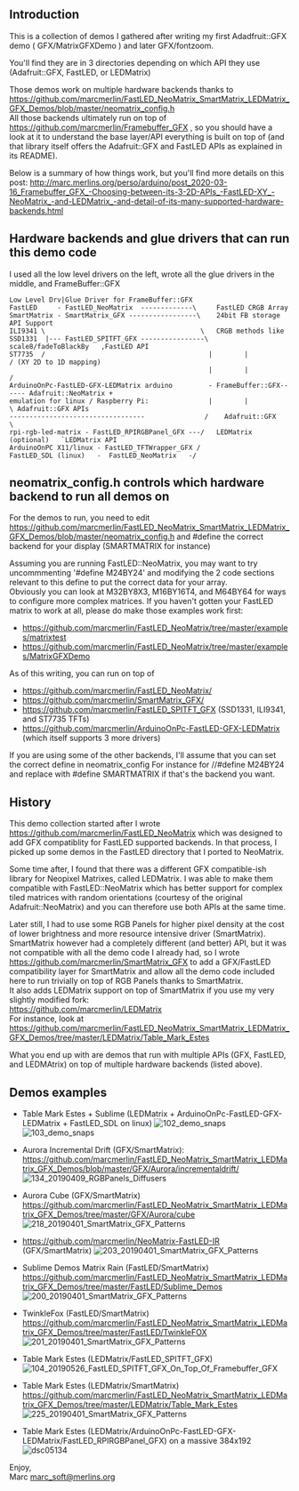 Introduction
------------
This is a collection of demos I gathered after writing my first Adadfruit::GFX demo ( GFX/MatrixGFXDemo ) and later GFX/fontzoom.

You'll find they are in 3 directories depending on which API they use (Adafruit::GFX, FastLED, or LEDMatrix)

Those demos work on multiple hardware backends thanks to 
https://github.com/marcmerlin/FastLED_NeoMatrix_SmartMatrix_LEDMatrix_GFX_Demos/blob/master/neomatrix_config.h  
All those backends ultimately run on top of https://github.com/marcmerlin/Framebuffer_GFX , so you should have
a look at it to understand the base layer/API everything is built on top of (and that library itself offers
the Adafruit::GFX and FastLED APIs as explained in its README).

Below is a summary of how things work, but you'll find more details on this post: http://marc.merlins.org/perso/arduino/post_2020-03-16_Framebuffer_GFX_-Choosing-between-its-3-2D-APIs_-FastLED-XY_-NeoMatrix_-and-LEDMatrix_-and-detail-of-its-many-supported-hardware-backends.html


Hardware backends and glue drivers that can run this demo code
--------------------------------------------------------------
I used all the low level drivers on the left, wrote all the glue drivers in the middle, and FrameBuffer::GFX
```
Low Level Drv|Glue Driver for FrameBuffer::GFX
FastLED     - FastLED_NeoMatrix  -------------\     FastLED CRGB Array 
SmartMatrix - SmartMatrix_GFX -----------------\    24bit FB storage        API Support
ILI9341 \                                       \   CRGB methods like
SSD1331  |--- FastLED_SPITFT_GFX ----------------\  scale8/fadeToBlackBy   ,FastLED API
ST7735  /                                         |        |              / (XY 2D to 1D mapping)
                                                  |        |             /
ArduinoOnPc-FastLED-GFX-LEDMatrix arduino         - FrameBuffer::GFX------ Adafruit::NeoMatrix +
emulation for linux / Raspberry Pi:               |        |             \ Adafruit::GFX APIs
----------------------------------               /    Adafruit::GFX       \ 
rpi-rgb-led-matrix - FastLED_RPIRGBPanel_GFX ---/   LEDMatrix (optional)   `LEDMatrix API
ArduinoOnPC X11/linux - FastLED_TFTWrapper_GFX /
FastLED_SDL (linux)   -  FastLED_NeoMatrix   -/                        
```

neomatrix_config.h controls which hardware backend to run all demos on
-----------------------------------------------------------------------
For the demos to run, you need to edit 
https://github.com/marcmerlin/FastLED_NeoMatrix_SmartMatrix_LEDMatrix_GFX_Demos/blob/master/neomatrix_config.h
and #define the correct backend for your display (SMARTMATRIX for instance)

Assuming you are running FastLED::NeoMatrix, you may want to try uncommmenting '#define M24BY24'
and modifying the 2 code sections relevant to this define to put the correct data for your array.  
Obviously you can look at M32BY8X3, M16BY16T4, and M64BY64 for ways to configure more complex matrices.
If you haven't gotten your FastLED matrix to work at all, please do make those examples work first:
- https://github.com/marcmerlin/FastLED_NeoMatrix/tree/master/examples/matrixtest
- https://github.com/marcmerlin/FastLED_NeoMatrix/tree/master/examples/MatrixGFXDemo

As of this writing, you can run on top of
- https://github.com/marcmerlin/FastLED_NeoMatrix/
- https://github.com/marcmerlin/SmartMatrix_GFX/
- https://github.com/marcmerlin/FastLED_SPITFT_GFX (SSD1331, ILI9341, and ST7735 TFTs)
- https://github.com/marcmerlin/ArduinoOnPc-FastLED-GFX-LEDMatrix (which itself supports 3 more drivers)

If you are using some of the other backends, I'll assume that you can set the correct define in neomatrix_config
For instance for //#define M24BY24 and replace with #define SMARTMATRIX if that's the backend you want.

History
-------
This demo collection started after I wrote https://github.com/marcmerlin/FastLED_NeoMatrix which 
was designed to add GFX compatiblity for FastLED supported backends.
In that process, I picked up some demos in the FastLED directory that I 
ported to NeoMatrix.

Some time after, I found that there was a different GFX compatible-ish library 
for Neopixel Matrixes, called LEDMatrix. I was able to make them
compatible with FastLED::NeoMatrix which has better support for complex
tiled matrices with random orientations (courtesy of the original Adafruit::NeoMatrix)
and you can therefore use both APIs at the same time.

Later still, I had to use some RGB Panels for higher pixel density at the cost
of lower brightness and more resource intensive driver (SmartMatrix). 
SmartMatrix however had a completely different (and better) API, but it was not compatible
with all the demo code I already had, so I wrote 
https://github.com/marcmerlin/SmartMatrix_GFX 
to add a GFX/FastLED compatibility layer for SmartMatrix and allow all the demo
code included here to run trivially on top of RGB Panels thanks to SmartMatrix.  
It also adds LEDMatrix support on top of SmartMatrix if you use my very slightly modified fork:   
https://github.com/marcmerlin/LEDMatrix  
For instance, look at https://github.com/marcmerlin/FastLED_NeoMatrix_SmartMatrix_LEDMatrix_GFX_Demos/tree/master/LEDMatrix/Table_Mark_Estes

What you end up with are demos that run with multiple APIs (GFX, FastLED, and LEDMAtrix) on top of multiple hardware backends (listed above).

Demos examples
--------------
- Table Mark Estes + Sublime (LEDMatrix + ArduinoOnPc-FastLED-GFX-LEDMatrix + FastLED_SDL on linux)
![102_demo_snaps](https://user-images.githubusercontent.com/1369412/71480161-a982c800-27ac-11ea-8f0e-fb149b6a9ae2.jpg)
![103_demo_snaps](https://user-images.githubusercontent.com/1369412/71480163-abe52200-27ac-11ea-9cb1-f4d23bdf96ac.jpg)

- Aurora Incremental Drift (GFX/SmartMatrix):  https://github.com/marcmerlin/FastLED_NeoMatrix_SmartMatrix_LEDMatrix_GFX_Demos/blob/master/GFX/Aurora/incrementaldrift/
![134_20190409_RGBPanels_Diffusers](https://user-images.githubusercontent.com/1369412/55811896-c81a2500-5a9e-11e9-9301-0d09083f48cb.jpg)

- Aurora Cube (GFX/SmartMatrix) https://github.com/marcmerlin/FastLED_NeoMatrix_SmartMatrix_LEDMatrix_GFX_Demos/tree/master/GFX/Aurora/cube
![218_20190401_SmartMatrix_GFX_Patterns](https://user-images.githubusercontent.com/1369412/55811825-ac168380-5a9e-11e9-9fa3-78903c3c821a.jpg)

- https://github.com/marcmerlin/NeoMatrix-FastLED-IR (GFX/SmartMatrix)
![203_20190401_SmartMatrix_GFX_Patterns](https://user-images.githubusercontent.com/1369412/55816208-a15fec80-5aa6-11e9-890e-fcb6d66e8de4.jpg)

- Sublime Demos Matrix Rain (FastLED/SmartMatrix) https://github.com/marcmerlin/FastLED_NeoMatrix_SmartMatrix_LEDMatrix_GFX_Demos/tree/master/FastLED/Sublime_Demos
![200_20190401_SmartMatrix_GFX_Patterns](https://user-images.githubusercontent.com/1369412/55816516-437fd480-5aa7-11e9-9a37-35bc21276812.jpg)

- TwinkleFox (FastLED/SmartMatrix) https://github.com/marcmerlin/FastLED_NeoMatrix_SmartMatrix_LEDMatrix_GFX_Demos/tree/master/FastLED/TwinkleFOX
![201_20190401_SmartMatrix_GFX_Patterns](https://user-images.githubusercontent.com/1369412/55816588-73c77300-5aa7-11e9-9503-82d8f55a52d0.jpg)

- Table Mark Estes (LEDMatrix/FastLED_SPITFT_GFX)
![104_20190526_FastLED_SPITFT_GFX_On_Top_Of_Framebuffer_GFX](https://user-images.githubusercontent.com/1369412/76477705-64d9f680-63c3-11ea-81b1-9a10471888fe.jpg)

- Table Mark Estes (LEDMatrix/SmartMatrix) https://github.com/marcmerlin/FastLED_NeoMatrix_SmartMatrix_LEDMatrix_GFX_Demos/tree/master/LEDMatrix/Table_Mark_Estes
![225_20190401_SmartMatrix_GFX_Patterns](https://user-images.githubusercontent.com/1369412/55811839-b0db3780-5a9e-11e9-9b9e-42a38b99ca20.jpg)

- Table Mark Estes (LEDMatrix/ArduinoOnPc-FastLED-GFX-LEDMatrix/FastLED_RPIRGBPanel_GFX) on a massive 384x192
![dsc05134](https://user-images.githubusercontent.com/1369412/76477536-e2e9cd80-63c2-11ea-86f9-f925fe625a4d.jpg)

Enjoy,  
Marc <marc_soft@merlins.org>
